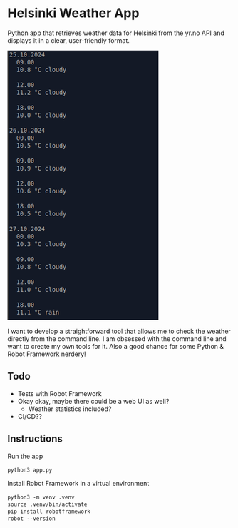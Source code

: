 # Helsinki Weather App

Python app that retrieves weather data for Helsinki from the yr.no API and displays it in a clear, user-friendly format.

![Screencap from the app](/commandline-screencap.png)

I want to develop a straightforward tool that allows me to check the weather directly from the command line. I am obsessed with the command line
and want to create my own tools for it. Also a good chance for some Python & Robot Framework nerdery!

## Todo

- Tests with Robot Framework
- Okay okay, maybe there could be a web UI as well?
  - Weather statistics included?
- CI/CD??

## Instructions

Run the app

```
python3 app.py
```

Install Robot Framework in a virtual environment

```
python3 -m venv .venv
source .venv/bin/activate
pip install robotframework
robot --version
```